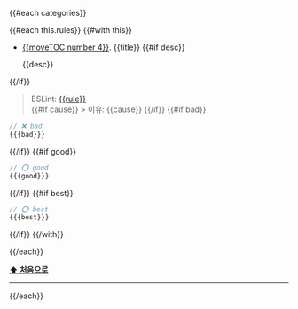 {{#each categories}}

{{#each this.rules}}
{{#with this}}
<a name="{{rule}}"></a><a name="{{moveTOC number 4}}"></a>
- [{{moveTOC number 4}}](#{{rule}}). {{title}}
{{#if desc}}
  
  {{desc}}  
  
{{/if}}
  > ESLint: [{{rule}}](https://github.com/gajus/eslint-plugin-jsdoc#eslint-plugin-jsdoc-rules-{{rulename}})  
{{#if cause}}  > 이유: {{cause}}  {{/if}}
{{#if bad}}
  ```js
  // ❌ bad
  {{{bad}}}
  ```
{{/if}}
  {{#if good}}
  
  ```js
  // ⭕️ good
  {{{good}}}
  ```
{{/if}}
{{#if best}}
  
  ```js
  // ⭕️ best
  {{{best}}}
  ```
  
{{/if}}
{{/with}}

{{/each}}

**[⬆ 처음으로](#table-of-contents)**

---
{{/each}}
